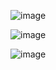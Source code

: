 ![image](https://user-images.githubusercontent.com/72455881/135675316-109efecd-5db7-4e7c-a571-b1bb8208a5e4.png)


![image](https://user-images.githubusercontent.com/72455881/135675355-0e463371-3232-4f93-bcf4-2705cc4f126f.png)


![image](https://user-images.githubusercontent.com/72455881/135675397-0612985f-72e3-430f-8b4c-644943ac3fa4.png)
